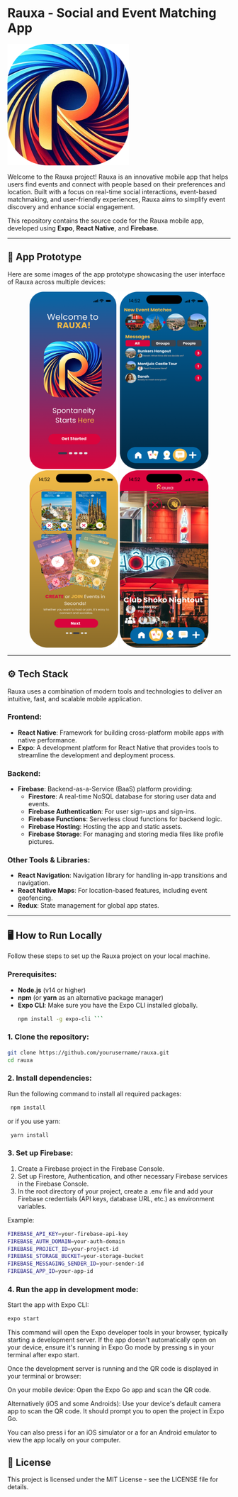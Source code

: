 # Rauxa - Social and Event Matching App

![App Icon](assets/onboarding/Onboarding1.png)

Welcome to the Rauxa project! Rauxa is an innovative mobile app that helps users find events and connect with people based on their preferences and location. Built with a focus on real-time social interactions, event-based matchmaking, and user-friendly experiences, Rauxa aims to simplify event discovery and enhance social engagement.

This repository contains the source code for the Rauxa mobile app, developed using **Expo**, **React Native**, and **Firebase**.

---

## 📱 App Prototype

Here are some images of the app prototype showcasing the user interface of Rauxa across multiple devices:

<p align="center">
  <img src="assets/demo/prototype1.png" width="200" height="400" />
  <img src="assets/demo/prototype2.png" width="200"height="400"  />
  <img src="assets/demo/prototype3.png" width="200" height="400" />
  <img src="assets/demo/prototype4.png" width="200" height="400" />
</p>

---

## ⚙️ Tech Stack

Rauxa uses a combination of modern tools and technologies to deliver an intuitive, fast, and scalable mobile application.

### Frontend:
- **React Native**: Framework for building cross-platform mobile apps with native performance.
- **Expo**: A development platform for React Native that provides tools to streamline the development and deployment process.

### Backend:
- **Firebase**: Backend-as-a-Service (BaaS) platform providing:
  - **Firestore**: A real-time NoSQL database for storing user data and events.
  - **Firebase Authentication**: For user sign-ups and sign-ins.
  - **Firebase Functions**: Serverless cloud functions for backend logic.
  - **Firebase Hosting**: Hosting the app and static assets.
  - **Firebase Storage**: For managing and storing media files like profile pictures.

### Other Tools & Libraries:
- **React Navigation**: Navigation library for handling in-app transitions and navigation.
- **React Native Maps**: For location-based features, including event geofencing.
- **Redux**: State management for global app states.

---

## 🖥️ How to Run Locally

Follow these steps to set up the Rauxa project on your local machine.

### Prerequisites:
- **Node.js** (v14 or higher)
- **npm** (or **yarn** as an alternative package manager)
- **Expo CLI**: Make sure you have the Expo CLI installed globally.
  ```bash
  npm install -g expo-cli ```

### 1. Clone the repository:
  ```bash
  git clone https://github.com/yourusername/rauxa.git
  cd rauxa
```
### 2. Install dependencies:
Run the following command to install all required packages:
 ```bash
  npm install
```
or if you use yarn:
 ```bash
  yarn install
```
### 3. Set up Firebase:
1. Create a Firebase project in the Firebase Console.
2. Set up Firestore, Authentication, and other necessary Firebase services in the Firebase Console.
3. In the root directory of your project, create a .env file and add your Firebase credentials (API keys, database URL, etc.) as environment variables.

Example:
 ```bash
FIREBASE_API_KEY=your-firebase-api-key
FIREBASE_AUTH_DOMAIN=your-auth-domain
FIREBASE_PROJECT_ID=your-project-id
FIREBASE_STORAGE_BUCKET=your-storage-bucket
FIREBASE_MESSAGING_SENDER_ID=your-sender-id
FIREBASE_APP_ID=your-app-id
```
### 4. Run the app in development mode:
Start the app with Expo CLI:
 ```bash
expo start
```
This command will open the Expo developer tools in your browser, typically starting a development server. If the app doesn't automatically open on your device, ensure it's running in Expo Go mode by pressing s in your terminal after expo start.

Once the development server is running and the QR code is displayed in your terminal or browser:

On your mobile device: Open the Expo Go app and scan the QR code.

Alternatively (iOS and some Androids): Use your device's default camera app to scan the QR code. It should prompt you to open the project in Expo Go.

You can also press i for an iOS simulator or a for an Android emulator to view the app locally on your computer.

## 📄 License
This project is licensed under the MIT License - see the LICENSE file for details.


